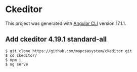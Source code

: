 # Ckeditor

This project was generated with [Angular CLI](https://github.com/angular/angular-cli) version 17.1.1.

## Add ckeditor 4.19.1 standard-all

```
$ git clone https://github.com/mapcsasystem/ckeditor.git
$ cd ckeditor/
$ npm i
$ ng serve

```
